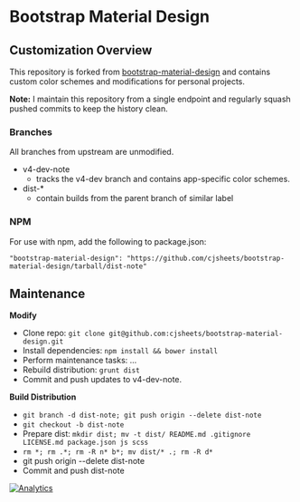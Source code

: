 # Bootstrap Material Design

## Customization Overview

This repository is forked from [bootstrap-material-design](https://github.com/FezVrasta/bootstrap-material-design)
and contains custom color schemes and modifications for personal projects.

**Note:** I maintain this repository from a single endpoint and regularly squash pushed commits to keep the history clean. 

### Branches

All branches from upstream are unmodified.

* v4-dev-note
  * tracks the v4-dev branch and contains app-specific color schemes.
* dist-\*
  * contain builds from the parent branch of similar label

### NPM

For use with npm, add the following to package.json:

`"bootstrap-material-design": "https://github.com/cjsheets/bootstrap-material-design/tarball/dist-note"`


## Maintenance


**Modify**

* Clone repo: `git clone git@github.com:cjsheets/bootstrap-material-design.git`
* Install dependencies: `npm install && bower install`
* Perform maintenance tasks: ...
* Rebuild distribution: `grunt dist`
* Commit and push updates to v4-dev-note.

**Build Distribution**

* `git branch -d dist-note; git push origin --delete dist-note`
* `git checkout -b dist-note`
* Prepare dist: `mkdir dist; mv -t dist/ README.md .gitignore LICENSE.md package.json js scss`
* `rm *; rm .*; rm -R n* b*; mv dist/* .; rm -R d*`
* git push origin --delete dist-note
* Commit and push dist-note

[![Analytics](https://cjs-beacon.appspot.com/UA-10006093-3/github/cjsheets/bootstrap-material-design?pixel)](https://github.com/cjsheets/bootstrap-material-design)
